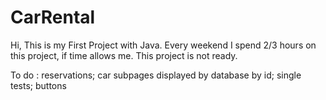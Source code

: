 # CarRental
Hi, This is my First Project with Java.
Every weekend I spend 2/3 hours on this project, if time allows me.
This project is not ready.

To do :
reservations; car subpages displayed by database by id; single tests; buttons
